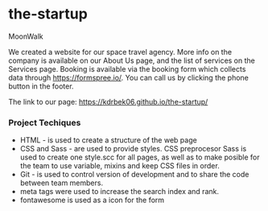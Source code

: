 # the-startup
MoonWalk

We created a website for our space travel agency. More info on the company is available on our About Us page, and the list of services on the Services page. Booking is available via the booking form which collects data through https://formspree.io/. You can call us by clicking the phone button in the footer. 


The link to our page: https://kdrbek06.github.io/the-startup/

### Project Techiques

- HTML - is used to create a structure of the web page
- CSS and Sass - are used to provide styles. CSS preprocesor Sass is used to create one style.scc for all pages, as well as to make posible for the team to use variable, mixins and keep CSS files in order.
- Git - is used to control version of development and to share the code between team members.
- meta tags were used to increase the search index and rank.
- fontawesome is used as a icon for the form
